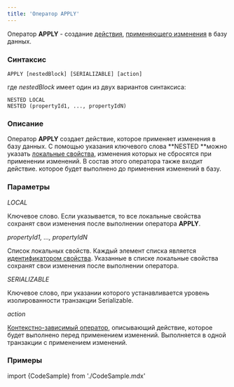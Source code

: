 ```yaml
---
title: 'Оператор APPLY'
---
```


Оператор **APPLY** - создание [действия](Actions.md), [применяющего изменения](Apply_changes_APPLY_.md) в базу данных.

### Синтаксис

    APPLY [nestedBlock] [SERIALIZABLE] [action]

где *nestedBlock* имеет один из двух вариантов синтаксиса:

    NESTED LOCAL
    NESTED (propertyId1, ..., propertyIdN)

### Описание

Оператор **APPLY** создает действие, которое применяет изменения в базу данных. С помощью указания ключевого слова **NESTED **можно указать [локальные свойства](Data_properties_DATA_.md#local), изменения которых не сбросятся при применении изменений. В состав этого оператора также входит действие. которое будет выполнено до применения изменений в базу.

### Параметры

*LOCAL*

Ключевое слово. Если указывается, то все локальные свойства сохранят свои изменения после выполнении оператора **APPLY**. 

*propertyId1, ..., propertyIdN*

Список локальных свойств. Каждый элемент списка является [идентификатором свойства](IDs.md#propertyid-broken). Указанные в списке локальные свойства сохранят свои изменения после выполнении оператора.

*SERIALIZABLE*

Ключевое слово, при указании которого устанавливается уровень изолированности транзакции Serializable.

*action*

[Контекстно-зависимый оператор](Action_operator.md#contextdependent), описывающий действие, которое будет выполнено перед применением изменений. Выполняется в одной транзакции с применением изменений.

### Примеры


import {CodeSample} from './CodeSample.mdx'

<CodeSample url="https://ru-documentation.lsfusion.org/sample?file=ActionSample&block=apply"/>

  

